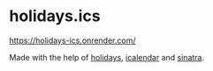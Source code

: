 # holidays.ics

https://holidays-ics.onrender.com/

Made with the help of [holidays](https://github.com/holidays/holidays), [icalendar](https://github.com/icalendar/icalendar) and [sinatra](https://sinatrarb.com).
